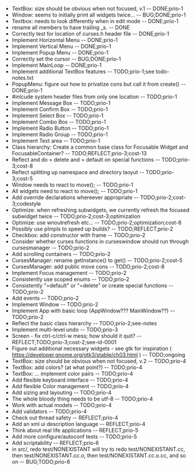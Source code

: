 * TextBox: size should be obvious when not focused, v.1 -- DONE;prio-1
* Window: seems to initially print all widgets twice... -- BUG;DONE;prio-1
* Textbox: needs to look differently when in edit mode -- DONE;prio-1
* rename all members to have trailing \_s. -- DONE
* Correctly test for location of curses.h header file -- DONE;prio-1
* Implement Horizontal Menu -- DONE;prio-1
* Implement Vertical Menu -- DONE;prio-1
* Implement Popup Menu -- DONE;prio-1
* Correctly set the cursor -- BUG;DONE;prio-1
* Implement MainLoop -- DONE;prio-1
* Implement additional TextBox features -- TODO;prio-1;see todo-notes.txt
* PopupMenu: figure out how to privatize cons but call it from create() -- DONE;prio-1
* #inlcude system header files from only one location -- TODO;prio-1
* Implement Message Box -- TODO;prio-1
* Implement Confirm Box -- TODO;prio-1
* Implement Select Box -- TODO;prio-1
* Implement Combo Box -- TODO;prio-1
* Implement Radio Button -- TODO;prio-1
* Implement Radio Group -- TODO;prio-1
* Implement Text area -- TODO;prio-1
* Class hierarchy: Create a common base class for Focusable Widget and FocusableContainer? -- TODO;REFLECT;prio-3;cost-13
* Reflect and do = delete and = default on special functions -- TODO;prio-3;cost-8
* Reflect splitting up namespace and directory laoyut -- TODO;prio-3;cost-5
* Window needs to react to move(); -- TODO;prio-1
* All widgets need to react to move(); -- TODO;prio-1
* Add override declarations whereever appropriate -- TODO;prio-2;cost-3;codestyle
* Optimize: when refreshing subwidgets, we currently refresh the focused subwidget twice -- TODO;prio-2;cost-3;optimization
* Optimize: use wnoutrefresh etc... -- TODO;prio-2;optimization;cost-8
* Possibly use pImpls to speed up builds? -- TODO;REFLECT;prio-2
* Checkbox: add constructor with frame -- TODO;prio-2
* Consider whether curses functions in curseswindow should run through cursesmanager -- TODO;prio-2
* Add scrolling containers -- TODO;prio-2
* CursesManager: rename getInstance() to get() -- TODO;prio-2;cost-5
* CursesManager: add public move cons -- TODO;prio-2;cost-8
* Implement Focus management -- TODO;prio-2
* Consistently use scoped enums -- TODO;prio-2
* Consistently "=default" or "=delete" or create special functions -- TODO;prio-2
* Add events -- TODO;prio-2
* Implement Window -- TODO;prio-2
* Implement App with basic loop (AppWindow??? MainWindow??) -- TODO;prio-2
* Reflect the basic class hierarchy -- TODO;prio-2;see-notes
* Implement multi-level undo -- TODO;prio-3
* Screen - fix ctrl-c/ctrl-w mess; how should it quit? -- REFLECT;TODO;prio-3;cost-2;see-id-0001
* Figure out additional necessary widgets - see gtk for inspiration ( https://developer.gnome.org/gtk3/stable/ch03.html ) -- TODO;ongoing
* TextBox: size should be obvious when not focused, v.2 -- TODO;prio-4
* TextBox: add colors? (at what point?) -- TODO;prio-4
* TextBox: ... implement color pairs -- TODO;prio-4
* Add flexible keyboard interface -- TODO;prio-4
* Add flexible Color management -- TODO;prio-4
* Add sizing and layouting -- TODO;prio-4
* The whole bloody thing needs to be utf-8 -- TODO;prio-4
* Work with actual models -- TODO;prio-4
* Add validators -- TODO;prio-4
* Check out thread safety -- REFLECT;prio-4
* Add an xml ui description language -- REFLECT;prio-4
* Think about real life applications -- REFLECT;prio-5
* Add more configure/autoconf tests -- TODO;prio-5
* Add scriptability -- REFLECT;prio-6
* in src/, redo test/NONEXISTANT will try to redo test/NONEXISTANT.cc, then test/NONEXISTANT.cc.o, then test/NONEXISTANT.cc.o.cc, and so on -- BUG;TODO;prio-6
